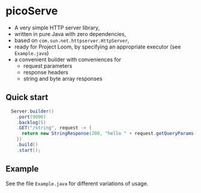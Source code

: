 # picoServe

* A very simple HTTP server library,
* written in pure Java with zero dependencies,
* based on `com.sun.net.httpserver.HttpServer`,
* ready for Project Loom, by specifying an appropriate executor (see `Example.java`)
* a convenient builder with conveniences for
  * request parameters
  * response headers
  * string and byte array responses

## Quick start

```java
  Server.builder()
    .port(9000)
    .backlog(5)
    .GET("/string", request -> {
      return new StringResponse(200, "hello " + request.getQueryParams());
    })
    .build()
    .start();
```

## Example

See the file `Example.java` for different variations of usage.
